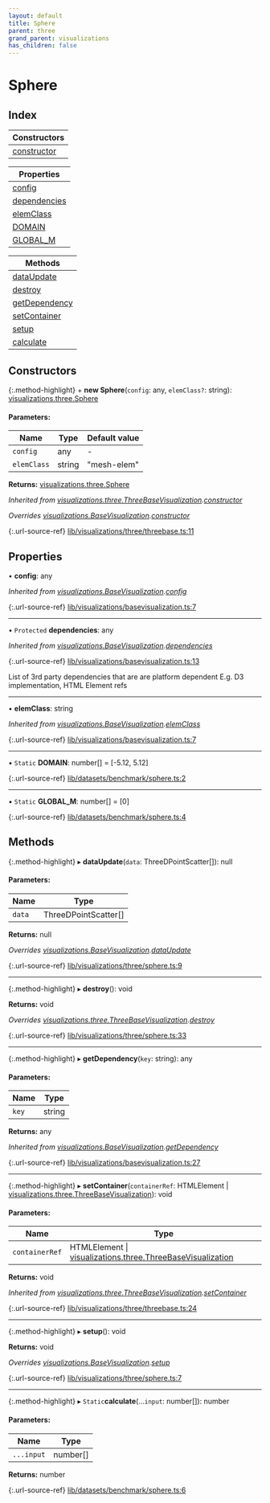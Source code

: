 ```yaml
---
layout: default
title: Sphere
parent: three
grand_parent: visualizations
has_children: false
---
```


# Sphere

## Index

| Constructors |
|-----------|
| [constructor](#constructor) |

| Properties |
|-----------|
| [config](#config) |
| [dependencies](#dependencies) |
| [elemClass](#elemclass) |
| [DOMAIN](#domain) |
| [GLOBAL\_M](#global_m) |

| Methods |
|-----------|
| [dataUpdate](#dataupdate) |
| [destroy](#destroy) |
| [getDependency](#getdependency) |
| [setContainer](#setcontainer) |
| [setup](#setup) |
| [calculate](#calculate) |

## Constructors

{:.method-highlight}
\+ **new Sphere**(`config`: any, `elemClass?`: string): [visualizations.three.Sphere](../visualizations_three_sphere)

#### Parameters:

Name | Type | Default value |
------ | ------ | ------ |
`config` | any | - |
`elemClass` | string | "mesh-elem" |

**Returns:** [visualizations.three.Sphere](../visualizations_three_sphere)

*Inherited from [visualizations.three.ThreeBaseVisualization](../visualizations_three_threebasevisualization).[constructor](../visualizations_three_threebasevisualization#constructor)*

*Overrides [visualizations.BaseVisualization](../visualizations_basevisualization).[constructor](../visualizations_basevisualization#constructor)*

{:.url-source-ref}
[lib/visualizations/three/threebase.ts:11](https://github.com/ascentcore/dataspot/blob/91cc0ab/lib/visualizations/three/threebase.ts#L11)

## Properties

•  **config**: any

*Inherited from [visualizations.BaseVisualization](../visualizations_basevisualization).[config](../visualizations_basevisualization#config)*

{:.url-source-ref}
[lib/visualizations/basevisualization.ts:7](https://github.com/ascentcore/dataspot/blob/91cc0ab/lib/visualizations/basevisualization.ts#L7)

___

• `Protected` **dependencies**: any

*Inherited from [visualizations.BaseVisualization](../visualizations_basevisualization).[dependencies](../visualizations_basevisualization#dependencies)*

{:.url-source-ref}
[lib/visualizations/basevisualization.ts:13](https://github.com/ascentcore/dataspot/blob/91cc0ab/lib/visualizations/basevisualization.ts#L13)

List of 3rd party dependencies that are are platform dependent
E.g. D3 implementation, HTML Element refs

___

•  **elemClass**: string

*Inherited from [visualizations.BaseVisualization](../visualizations_basevisualization).[elemClass](../visualizations_basevisualization#elemclass)*

{:.url-source-ref}
[lib/visualizations/basevisualization.ts:7](https://github.com/ascentcore/dataspot/blob/91cc0ab/lib/visualizations/basevisualization.ts#L7)

___

▪ `Static` **DOMAIN**: number[] = [-5.12, 5.12]

{:.url-source-ref}
[lib/datasets/benchmark/sphere.ts:2](https://github.com/ascentcore/dataspot/blob/91cc0ab/lib/datasets/benchmark/sphere.ts#L2)

___

▪ `Static` **GLOBAL\_M**: number[] = [0]

{:.url-source-ref}
[lib/datasets/benchmark/sphere.ts:4](https://github.com/ascentcore/dataspot/blob/91cc0ab/lib/datasets/benchmark/sphere.ts#L4)

## Methods

{:.method-highlight}
▸ **dataUpdate**(`data`: ThreeDPointScatter[]): null

#### Parameters:

Name | Type |
------ | ------ |
`data` | ThreeDPointScatter[] |

**Returns:** null

*Overrides [visualizations.BaseVisualization](../visualizations_basevisualization).[dataUpdate](../visualizations_basevisualization#dataupdate)*

{:.url-source-ref}
[lib/visualizations/three/sphere.ts:9](https://github.com/ascentcore/dataspot/blob/91cc0ab/lib/visualizations/three/sphere.ts#L9)

___

{:.method-highlight}
▸ **destroy**(): void

**Returns:** void

*Overrides [visualizations.three.ThreeBaseVisualization](../visualizations_three_threebasevisualization).[destroy](../visualizations_three_threebasevisualization#destroy)*

{:.url-source-ref}
[lib/visualizations/three/sphere.ts:33](https://github.com/ascentcore/dataspot/blob/91cc0ab/lib/visualizations/three/sphere.ts#L33)

___

{:.method-highlight}
▸ **getDependency**(`key`: string): any

#### Parameters:

Name | Type |
------ | ------ |
`key` | string |

**Returns:** any

*Inherited from [visualizations.BaseVisualization](../visualizations_basevisualization).[getDependency](../visualizations_basevisualization#getdependency)*

{:.url-source-ref}
[lib/visualizations/basevisualization.ts:27](https://github.com/ascentcore/dataspot/blob/91cc0ab/lib/visualizations/basevisualization.ts#L27)

___

{:.method-highlight}
▸ **setContainer**(`containerRef`: HTMLElement \| [visualizations.three.ThreeBaseVisualization](../visualizations_three_threebasevisualization)): void

#### Parameters:

Name | Type |
------ | ------ |
`containerRef` | HTMLElement \| [visualizations.three.ThreeBaseVisualization](../visualizations_three_threebasevisualization) |

**Returns:** void

*Inherited from [visualizations.three.ThreeBaseVisualization](../visualizations_three_threebasevisualization).[setContainer](../visualizations_three_threebasevisualization#setcontainer)*

{:.url-source-ref}
[lib/visualizations/three/threebase.ts:24](https://github.com/ascentcore/dataspot/blob/91cc0ab/lib/visualizations/three/threebase.ts#L24)

___

{:.method-highlight}
▸ **setup**(): void

**Returns:** void

*Overrides [visualizations.BaseVisualization](../visualizations_basevisualization).[setup](../visualizations_basevisualization#setup)*

{:.url-source-ref}
[lib/visualizations/three/sphere.ts:7](https://github.com/ascentcore/dataspot/blob/91cc0ab/lib/visualizations/three/sphere.ts#L7)

___

{:.method-highlight}
▸ `Static`**calculate**(...`input`: number[]): number

#### Parameters:

Name | Type |
------ | ------ |
`...input` | number[] |

**Returns:** number

{:.url-source-ref}
[lib/datasets/benchmark/sphere.ts:6](https://github.com/ascentcore/dataspot/blob/91cc0ab/lib/datasets/benchmark/sphere.ts#L6)

